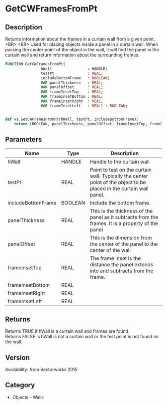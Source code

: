 # GetCWFramesFromPt

## Description
Returns information about the frames in a curtain wall from a given point.&lt;BR&gt;
&lt;BR&gt;
Used for placing objects inside a panel in a curtain wall. When passing the center point of the object in the wall, it will find the panel in the curtain wall and return information about the surrounding frames.

```pascal
FUNCTION GetCWFramesFromPt(
				hWall                : HANDLE;
				testPt               : REAL;
				includeBottomFrame   : BOOLEAN;
				VAR panelThickness   : REAL;
				VAR panelOffset      : REAL;
				VAR frameInsetTop    : REAL;
				VAR frameInsetBottom : REAL;
				VAR frameInsetRight  : REAL;
				VAR frameInsetLeft   : REAL) : BOOLEAN;
```

```python

def vs.GetCWFramesFromPt(hWall, testPt, includeBottomFrame):
    return (BOOLEAN, panelThickness, panelOffset, frameInsetTop, frameInsetBottom, frameInsetRight, frameInsetLeft)
```

## Parameters
|Name|Type|Description|
|---|---|---|
|hWall|HANDLE|Handle to the curtain wall|
|testPt|REAL|Point to test on the curtain wall. Typically the center point of the object to be placed in the curtain wall panel.|
|includeBottomFrame|BOOLEAN|Include the bottom frame.|
|panelThickness|REAL|This is the thickness of the panel as it subtracts from the frames. It is a property of the panel|
|panelOffset|REAL|This is the dimension from the center of the panel to the center of the wall|
|frameInsetTop|REAL|The frame inset is the distance the panel extends into and subtracts from the frame. |
|frameInsetBottom|REAL||
|frameInsetRight|REAL||
|frameInsetLeft|REAL||

## Returns
Returns TRUE if hWall is a curtain wall and frames are found.<BR>
Returns FALSE is hWall is not a curtain wall or the test point is not found on the wall.

## Version
Availability: from Vectorworks 2015
## Category
* Objects - Walls

